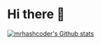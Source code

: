 # Hi there 👋
[![mrhashcoder's Github stats](https://gitstats.me/mrhashcoder)](https://mrhashcoder.xyz)
